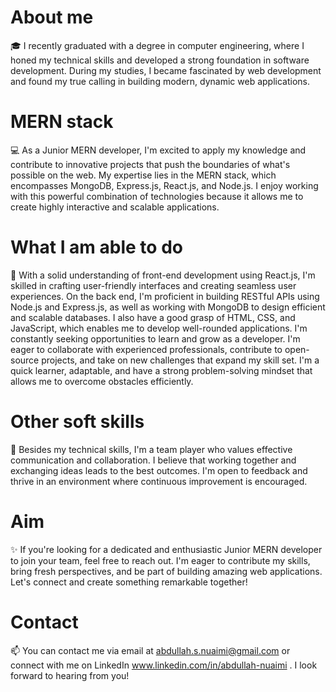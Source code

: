 # About me
🎓 I recently graduated with a degree in computer engineering, where I honed my technical skills and developed a strong foundation in software development. During my studies, I became fascinated by web development and found my true calling in building modern, dynamic web applications.
# MERN stack
💻 As a Junior MERN developer, I'm excited to apply my knowledge and contribute to innovative projects that push the boundaries of what's possible on the web. My expertise lies in the MERN stack, which encompasses MongoDB, Express.js, React.js, and Node.js. I enjoy working with this powerful combination of technologies because it allows me to create highly interactive and scalable applications.
# What I am able to do
🌟 With a solid understanding of front-end development using React.js, I'm skilled in crafting user-friendly interfaces and creating seamless user experiences. On the back end, I'm proficient in building RESTful APIs using Node.js and Express.js, as well as working with MongoDB to design efficient and scalable databases. I also have a good grasp of HTML, CSS, and JavaScript, which enables me to develop well-rounded applications.
I'm constantly seeking opportunities to learn and grow as a developer. I'm eager to collaborate with experienced professionals, contribute to open-source projects, and take on new challenges that expand my skill set. I'm a quick learner, adaptable, and have a strong problem-solving mindset that allows me to overcome obstacles efficiently.
# Other soft skills
🤝 Besides my technical skills, I'm a team player who values effective communication and collaboration. I believe that working together and exchanging ideas leads to the best outcomes. I'm open to feedback and thrive in an environment where continuous improvement is encouraged.
# Aim
✨ If you're looking for a dedicated and enthusiastic Junior MERN developer to join your team, feel free to reach out. I'm eager to contribute my skills, bring fresh perspectives, and be part of building amazing web applications. Let's connect and create something remarkable together!
# Contact
📫 You can contact me via email at abdullah.s.nuaimi@gmail.com or connect with me on LinkedIn www.linkedin.com/in/abdullah-nuaimi . I look forward to hearing from you!
<!---
AbdullahNuaimi/AbdullahNuaimi is a ✨ special ✨ repository because its `README.md` (this file) appears on your GitHub profile.
You can click the Preview link to take a look at your changes.
--->
